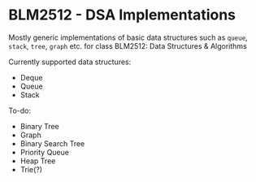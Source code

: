 # BLM2512 - DSA Implementations

Mostly generic implementations of basic data structures such as `queue`, `stack`, `tree`, `graph` etc. for class BLM2512: Data Structures & Algorithms

Currently supported data structures:
- Deque
- Queue
- Stack

To-do:
- Binary Tree
- Graph
- Binary Search Tree
- Priority Queue
- Heap Tree
- Trie(?)